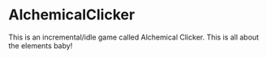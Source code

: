 AlchemicalClicker
=================

This is an incremental/idle game called Alchemical Clicker.  This is all about the elements baby!

